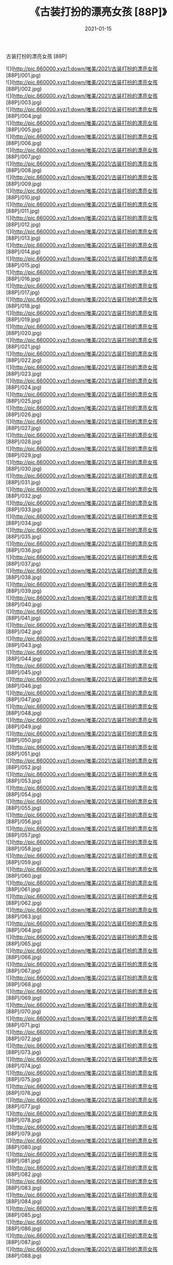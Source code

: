 ﻿---
layout: post
title:  《古装打扮的漂亮女孩 [88P]》
date:   2021-01-15
img: http://pic.660000.xyz/1:down/唯美/2021/古装打扮的漂亮女孩 [88P]/000.jpg
categories: [美女, 清纯, 唯美]
---

古装打扮的漂亮女孩 [88P]

  ![](http://pic.660000.xyz/1:down/唯美/2021/古装打扮的漂亮女孩 [88P]/001.jpg) <br> ![](http://pic.660000.xyz/1:down/唯美/2021/古装打扮的漂亮女孩 [88P]/002.jpg) <br> ![](http://pic.660000.xyz/1:down/唯美/2021/古装打扮的漂亮女孩 [88P]/003.jpg) <br> ![](http://pic.660000.xyz/1:down/唯美/2021/古装打扮的漂亮女孩 [88P]/004.jpg) <br> ![](http://pic.660000.xyz/1:down/唯美/2021/古装打扮的漂亮女孩 [88P]/005.jpg) <br> ![](http://pic.660000.xyz/1:down/唯美/2021/古装打扮的漂亮女孩 [88P]/006.jpg) <br> ![](http://pic.660000.xyz/1:down/唯美/2021/古装打扮的漂亮女孩 [88P]/007.jpg) <br> ![](http://pic.660000.xyz/1:down/唯美/2021/古装打扮的漂亮女孩 [88P]/008.jpg) <br> ![](http://pic.660000.xyz/1:down/唯美/2021/古装打扮的漂亮女孩 [88P]/009.jpg) <br> ![](http://pic.660000.xyz/1:down/唯美/2021/古装打扮的漂亮女孩 [88P]/010.jpg) <br> ![](http://pic.660000.xyz/1:down/唯美/2021/古装打扮的漂亮女孩 [88P]/011.jpg) <br> ![](http://pic.660000.xyz/1:down/唯美/2021/古装打扮的漂亮女孩 [88P]/012.jpg) <br> ![](http://pic.660000.xyz/1:down/唯美/2021/古装打扮的漂亮女孩 [88P]/013.jpg) <br> ![](http://pic.660000.xyz/1:down/唯美/2021/古装打扮的漂亮女孩 [88P]/014.jpg) <br> ![](http://pic.660000.xyz/1:down/唯美/2021/古装打扮的漂亮女孩 [88P]/015.jpg) <br> ![](http://pic.660000.xyz/1:down/唯美/2021/古装打扮的漂亮女孩 [88P]/016.jpg) <br> ![](http://pic.660000.xyz/1:down/唯美/2021/古装打扮的漂亮女孩 [88P]/017.jpg) <br> ![](http://pic.660000.xyz/1:down/唯美/2021/古装打扮的漂亮女孩 [88P]/018.jpg) <br> ![](http://pic.660000.xyz/1:down/唯美/2021/古装打扮的漂亮女孩 [88P]/019.jpg) <br> ![](http://pic.660000.xyz/1:down/唯美/2021/古装打扮的漂亮女孩 [88P]/020.jpg) <br> ![](http://pic.660000.xyz/1:down/唯美/2021/古装打扮的漂亮女孩 [88P]/021.jpg) <br> ![](http://pic.660000.xyz/1:down/唯美/2021/古装打扮的漂亮女孩 [88P]/022.jpg) <br> ![](http://pic.660000.xyz/1:down/唯美/2021/古装打扮的漂亮女孩 [88P]/023.jpg) <br> ![](http://pic.660000.xyz/1:down/唯美/2021/古装打扮的漂亮女孩 [88P]/024.jpg) <br> ![](http://pic.660000.xyz/1:down/唯美/2021/古装打扮的漂亮女孩 [88P]/025.jpg) <br> ![](http://pic.660000.xyz/1:down/唯美/2021/古装打扮的漂亮女孩 [88P]/026.jpg) <br> ![](http://pic.660000.xyz/1:down/唯美/2021/古装打扮的漂亮女孩 [88P]/027.jpg) <br> ![](http://pic.660000.xyz/1:down/唯美/2021/古装打扮的漂亮女孩 [88P]/028.jpg) <br> ![](http://pic.660000.xyz/1:down/唯美/2021/古装打扮的漂亮女孩 [88P]/029.jpg) <br> ![](http://pic.660000.xyz/1:down/唯美/2021/古装打扮的漂亮女孩 [88P]/030.jpg) <br> ![](http://pic.660000.xyz/1:down/唯美/2021/古装打扮的漂亮女孩 [88P]/031.jpg) <br> ![](http://pic.660000.xyz/1:down/唯美/2021/古装打扮的漂亮女孩 [88P]/032.jpg) <br> ![](http://pic.660000.xyz/1:down/唯美/2021/古装打扮的漂亮女孩 [88P]/033.jpg) <br> ![](http://pic.660000.xyz/1:down/唯美/2021/古装打扮的漂亮女孩 [88P]/034.jpg) <br> ![](http://pic.660000.xyz/1:down/唯美/2021/古装打扮的漂亮女孩 [88P]/035.jpg) <br> ![](http://pic.660000.xyz/1:down/唯美/2021/古装打扮的漂亮女孩 [88P]/036.jpg) <br> ![](http://pic.660000.xyz/1:down/唯美/2021/古装打扮的漂亮女孩 [88P]/037.jpg) <br> ![](http://pic.660000.xyz/1:down/唯美/2021/古装打扮的漂亮女孩 [88P]/038.jpg) <br> ![](http://pic.660000.xyz/1:down/唯美/2021/古装打扮的漂亮女孩 [88P]/039.jpg) <br> ![](http://pic.660000.xyz/1:down/唯美/2021/古装打扮的漂亮女孩 [88P]/040.jpg) <br> ![](http://pic.660000.xyz/1:down/唯美/2021/古装打扮的漂亮女孩 [88P]/041.jpg) <br> ![](http://pic.660000.xyz/1:down/唯美/2021/古装打扮的漂亮女孩 [88P]/042.jpg) <br> ![](http://pic.660000.xyz/1:down/唯美/2021/古装打扮的漂亮女孩 [88P]/043.jpg) <br> ![](http://pic.660000.xyz/1:down/唯美/2021/古装打扮的漂亮女孩 [88P]/044.jpg) <br> ![](http://pic.660000.xyz/1:down/唯美/2021/古装打扮的漂亮女孩 [88P]/045.jpg) <br> ![](http://pic.660000.xyz/1:down/唯美/2021/古装打扮的漂亮女孩 [88P]/046.jpg) <br> ![](http://pic.660000.xyz/1:down/唯美/2021/古装打扮的漂亮女孩 [88P]/047.jpg) <br> ![](http://pic.660000.xyz/1:down/唯美/2021/古装打扮的漂亮女孩 [88P]/048.jpg) <br> ![](http://pic.660000.xyz/1:down/唯美/2021/古装打扮的漂亮女孩 [88P]/049.jpg) <br> ![](http://pic.660000.xyz/1:down/唯美/2021/古装打扮的漂亮女孩 [88P]/050.jpg) <br> ![](http://pic.660000.xyz/1:down/唯美/2021/古装打扮的漂亮女孩 [88P]/051.jpg) <br> ![](http://pic.660000.xyz/1:down/唯美/2021/古装打扮的漂亮女孩 [88P]/052.jpg) <br> ![](http://pic.660000.xyz/1:down/唯美/2021/古装打扮的漂亮女孩 [88P]/053.jpg) <br> ![](http://pic.660000.xyz/1:down/唯美/2021/古装打扮的漂亮女孩 [88P]/054.jpg) <br> ![](http://pic.660000.xyz/1:down/唯美/2021/古装打扮的漂亮女孩 [88P]/055.jpg) <br> ![](http://pic.660000.xyz/1:down/唯美/2021/古装打扮的漂亮女孩 [88P]/056.jpg) <br> ![](http://pic.660000.xyz/1:down/唯美/2021/古装打扮的漂亮女孩 [88P]/057.jpg) <br> ![](http://pic.660000.xyz/1:down/唯美/2021/古装打扮的漂亮女孩 [88P]/058.jpg) <br> ![](http://pic.660000.xyz/1:down/唯美/2021/古装打扮的漂亮女孩 [88P]/059.jpg) <br> ![](http://pic.660000.xyz/1:down/唯美/2021/古装打扮的漂亮女孩 [88P]/060.jpg) <br> ![](http://pic.660000.xyz/1:down/唯美/2021/古装打扮的漂亮女孩 [88P]/061.jpg) <br> ![](http://pic.660000.xyz/1:down/唯美/2021/古装打扮的漂亮女孩 [88P]/062.jpg) <br> ![](http://pic.660000.xyz/1:down/唯美/2021/古装打扮的漂亮女孩 [88P]/063.jpg) <br> ![](http://pic.660000.xyz/1:down/唯美/2021/古装打扮的漂亮女孩 [88P]/064.jpg) <br> ![](http://pic.660000.xyz/1:down/唯美/2021/古装打扮的漂亮女孩 [88P]/065.jpg) <br> ![](http://pic.660000.xyz/1:down/唯美/2021/古装打扮的漂亮女孩 [88P]/066.jpg) <br> ![](http://pic.660000.xyz/1:down/唯美/2021/古装打扮的漂亮女孩 [88P]/067.jpg) <br> ![](http://pic.660000.xyz/1:down/唯美/2021/古装打扮的漂亮女孩 [88P]/068.jpg) <br> ![](http://pic.660000.xyz/1:down/唯美/2021/古装打扮的漂亮女孩 [88P]/069.jpg) <br> ![](http://pic.660000.xyz/1:down/唯美/2021/古装打扮的漂亮女孩 [88P]/070.jpg) <br> ![](http://pic.660000.xyz/1:down/唯美/2021/古装打扮的漂亮女孩 [88P]/071.jpg) <br> ![](http://pic.660000.xyz/1:down/唯美/2021/古装打扮的漂亮女孩 [88P]/072.jpg) <br> ![](http://pic.660000.xyz/1:down/唯美/2021/古装打扮的漂亮女孩 [88P]/073.jpg) <br> ![](http://pic.660000.xyz/1:down/唯美/2021/古装打扮的漂亮女孩 [88P]/074.jpg) <br> ![](http://pic.660000.xyz/1:down/唯美/2021/古装打扮的漂亮女孩 [88P]/075.jpg) <br> ![](http://pic.660000.xyz/1:down/唯美/2021/古装打扮的漂亮女孩 [88P]/076.jpg) <br> ![](http://pic.660000.xyz/1:down/唯美/2021/古装打扮的漂亮女孩 [88P]/077.jpg) <br> ![](http://pic.660000.xyz/1:down/唯美/2021/古装打扮的漂亮女孩 [88P]/078.jpg) <br> ![](http://pic.660000.xyz/1:down/唯美/2021/古装打扮的漂亮女孩 [88P]/079.jpg) <br> ![](http://pic.660000.xyz/1:down/唯美/2021/古装打扮的漂亮女孩 [88P]/080.jpg) <br> ![](http://pic.660000.xyz/1:down/唯美/2021/古装打扮的漂亮女孩 [88P]/081.jpg) <br> ![](http://pic.660000.xyz/1:down/唯美/2021/古装打扮的漂亮女孩 [88P]/082.jpg) <br> ![](http://pic.660000.xyz/1:down/唯美/2021/古装打扮的漂亮女孩 [88P]/083.jpg) <br> ![](http://pic.660000.xyz/1:down/唯美/2021/古装打扮的漂亮女孩 [88P]/084.jpg) <br> ![](http://pic.660000.xyz/1:down/唯美/2021/古装打扮的漂亮女孩 [88P]/085.jpg) <br> ![](http://pic.660000.xyz/1:down/唯美/2021/古装打扮的漂亮女孩 [88P]/086.jpg) <br> ![](http://pic.660000.xyz/1:down/唯美/2021/古装打扮的漂亮女孩 [88P]/087.jpg) <br> ![](http://pic.660000.xyz/1:down/唯美/2021/古装打扮的漂亮女孩 [88P]/088.jpg) <br>